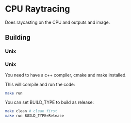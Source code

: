 # CPU Raytracing

Does raycasting on the CPU and outputs and image.

## Building

### Unix

### Unix

You need to have a c++ compiler, cmake and make installed.

This will compile and run the code:

```sh
make run
```

You can set BUILD_TYPE to build as release:

```sh
make clean # clean first
make run BUILD_TYPE=Release
```

